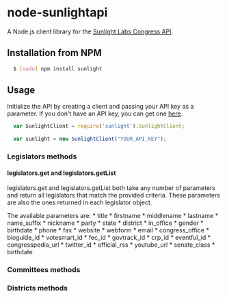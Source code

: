 # node-sunlightapi

A Node.js client library for the [Sunlight Labs Congress API](http://services.sunlightlabs.com/docs/Sunlight_Congress_API/).

## Installation from NPM

``` bash
  $ [sudo] npm install sunlight
```

## Usage

Initialize the API by creating a client and passing your API key as a parameter.
If you don't have an API key, you can get one [here](http://services.sunlightlabs.com/accounts/register/).

``` js
  var SunlightClient = require('sunlight').SunlightClient;
  
  var sunlight = new SunlightClient("YOUR_API_KEY");
```

### Legislators methods

#### legislators.get and legislators.getList
    
legislators.get and legislators.getList both take any number of parameters and
return all legislators that match the provided criteria.  These parameters are
also the ones returned in each legislator object.  

The available parameters are:
    * title
    * firstname
    * middlename
    * lastname
    * name_suffix
    * nickname
    * party
    * state
    * district
    * in_office
    * gender
    * birthdate
    * phone
    * fax
    * website
    * webform
    * email
    * congress_office
    * bioguide_id
    * votesmart_id
    * fec_id
    * govtrack_id
    * crp_id
    * eventful_id
    * congresspedia_url
    * twitter_id
    * official_rss
    * youtube_url
    * senate_class
    * birthdate

### Committees methods

### Districts methods
